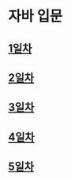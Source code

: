 # 자바 입문

## [1일차](https://github.com/ch9729/start-java/blob/main/md/Day01.md)

## [2일차](https://github.com/ch9729/start-java/blob/main/md/Day02.md)

## [3일차](https://github.com/ch9729/start-java/blob/main/md/Day03.md)

## [4일차](https://github.com/ch9729/start-java/blob/main/md/Day04.md)

## [5일차](https://github.com/ch9729/start-java/blob/main/md/Day05.md)
